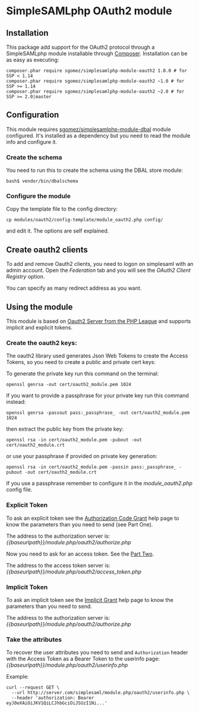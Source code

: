 SimpleSAMLphp OAuth2 module
====================================

## Installation

This package add support for the OAuth2 protocol through a SimpleSAMLphp module
installable through [Composer](https://getcomposer.org/). Installation can be as
easy as executing:

```
composer.phar require sgomez/simplesamlphp-module-oauth2 1.0.0 # for SSP < 1.14
composer.phar require sgomez/simplesamlphp-module-oauth2 ~1.0 # for SSP >= 1.14
composer.phar require sgomez/simplesamlphp-module-oauth2 ~2.0 # for SSP >= 2.0|master
```

## Configuration

This module requires [sgomez/simplesamlphp-module-dbal](https://github.com/sgomez/simplesamlphp-module-dbal)
module configured. It's installed as a dependency but you need to read the module info and configure it.
 
### Create the schema
 
You need to run this to create the schema using the DBAL store module:
 
```
bash$ vendor/bin/dbalschema
```

### Configure the module

Copy the template file to the config directory:

```
cp modules/oauth2/config-template/module_oauth2.php config/
```

and edit it. The options are self explained.

## Create oauth2 clients

To add and remove Oauth2 clients, you need to logon on simplesaml with an admin account. Open the _Federation_ tab
and you will see the _OAuth2 Client Registry_ option.

You can specify as many redirect address as you want.

## Using the module

This module is based on [Oauth2 Server from the PHP League](https://oauth2.thephpleague.com/) and supports implicit and explicit tokens.

### Create the oauth2 keys:

The oauth2 library used generates Json Web Tokens to create the Access Tokens, so you need to create a public and private cert keys:

To generate the private key run this command on the terminal:

```
openssl genrsa -out cert/oauth2_module.pem 1024
```

If you want to provide a passphrase for your private key run this command instead:

```
openssl genrsa -passout pass:_passphrase_ -out cert/oauth2_module.pem 1024
```

then extract the public key from the private key:

```
openssl rsa -in cert/oauth2_module.pem -pubout -out cert/oauth2_module.crt
```
or use your passphrase if provided on private key generation:

```
openssl rsa -in cert/oauth2_module.pem -passin pass:_passphrase_ -pubout -out cert/oauth2_module.crt
```

If you use a passphrase remember to configure it in the _module_oauth2.php_ config file.

### Explicit Token

To ask an explicit token see the [Authorization Code Grant](https://oauth2.thephpleague.com/authorization-server/auth-code-grant/)
help page to know the parameters than you need to send (see Part One).

The address to the authorization server is: _{{baseurlpath}}/module.php/oauth2/authorize.php_

Now you need to ask for an access token. See the [Part Two](https://oauth2.thephpleague.com/authorization-server/auth-code-grant/).

The address to the access token server is: _{{baseurlpath}}/module.php/oauth2/access_token.php_

### Implicit Token

To ask an implicit token see the [Implicit Grant](https://oauth2.thephpleague.com/authorization-server/implicit-grant/)
help page to know the parameters than you need to send.

The address to the authorization server is: _{{baseurlpath}}/module.php/oauth2/authorize.php_

### Take the attributes

To recover the user attributes you need to send and `Authorization` header with the Access Token as
a Bearer Token to the userinfo page: _{{baseurlpath}}/module.php/oauth2/userinfo.php_

Example:

```
curl --request GET \
  --url http://server.com/simplesaml/module.php/oauth2/userinfo.php \
  --header 'authorization: Bearer eyJ0eXAiOiJKV1QiLCJhbGciOiJSUzI1Ni...'
```
